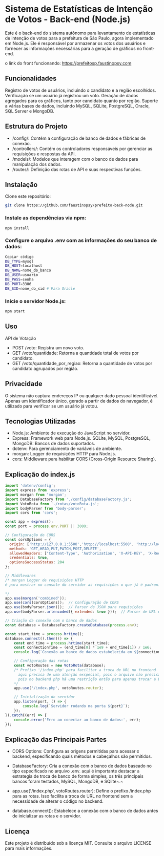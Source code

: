 # Sistema de Estatísticas de Intenção de Votos - Back-end (Node.js)
Este é o back-end do sistema autônomo para levantamento de estatísticas de intenção de votos para a prefeitura de São Paulo, agora implementado em Node.js. Ele é responsável por armazenar os votos dos usuários e fornecer as informações necessárias para a geração de gráficos no front-end.

o link do front funcionando:
https://prefeitosp.faustinopsy.com


## Funcionalidades
Registro de votos de usuários, incluindo o candidato e a região escolhidos.
Verificação se um usuário já registrou um voto.
Geração de dados agregados para os gráficos, tanto por candidato quanto por região.
Suporte a várias bases de dados, incluindo MySQL, SQLite, PostgreSQL, Oracle, SQL Server e MongoDB.
## Estrutura do Projeto
- /config/: Contém a configuração de banco de dados e fábricas de conexão.
- /controllers/: Contém os controladores responsáveis por gerenciar as requisições e respostas da API.
- /models/: Modelos que interagem com o banco de dados para manipulação dos dados.
- /routes/: Definição das rotas de API e suas respectivas funções.
## Instalação
Clone este repositório:

```bash
git clone https://github.com/faustinopsy/prefeito-back-node.git
```
### Instale as dependências via npm:

```bash
npm install
```

### Configure o arquivo .env com as informações do seu banco de dados:

```bash
Copiar código
DB_TYPE=mysql
DB_HOST=localhost
DB_NAME=nome_do_banco
DB_USER=usuario
DB_PASS=senha
DB_PORT=3306
DB_SID=nome_do_sid # Para Oracle

```
### Inicie o servidor Node.js:

```bash
npm start
```
## Uso
API de Votação
- POST /voto: Registra um novo voto.
- GET /voto/quantidade: Retorna a quantidade total de votos por candidato.
- GET /voto/quantidade_por_regiao: Retorna a quantidade de votos por candidato agrupados por região.

## Privacidade
O sistema não captura endereços IP ou qualquer dado pessoal identificável. Apenas um identificador único, gerado a partir de dados do navegador, é utilizado para verificar se um usuário já votou.

## Tecnologias Utilizadas
- Node.js: Ambiente de execução do JavaScript no servidor.
- Express: Framework web para Node.js.
SQLite, MySQL, PostgreSQL, MongoDB: Bancos de dados suportados.
- dotenv: Para gerenciamento de variáveis de ambiente.
- morgan: Logger de requisições HTTP para Node.js.
- cors: Middleware para habilitar CORS (Cross-Origin Resource Sharing).
## Explicação do index.js
````javascript
import 'dotenv/config'; 
import express from 'express';
import morgan from 'morgan';
import DatabaseFactory from './config/databaseFactory.js';
import VotoRota from './rotas/votoRota.js';
import bodyParser from 'body-parser';
import cors from 'cors';

const app = express();
const port = process.env.PORT || 3000;

// Configuração do CORS
const corsOptions = {
  origin: ['http://127.0.0.1:5500','http://localhost:5500', 'http://localhost:8088', 'http://127.0.0.1:8088'],
  methods: 'GET,HEAD,PUT,PATCH,POST,DELETE',
  allowedHeaders: ['Content-Type', 'Authorization', 'X-API-KEY', 'X-Requested-With', 'X-Custom-Header'],
  credentials: true,
  optionsSuccessStatus: 204
};

// Middlewares
/* morgan Logger de requisições HTTP
é para mostrar no console do servidor as requisições o que já é padronizado no PHP

*/
app.use(morgan('combined')); 
app.use(cors(corsOptions));  // Configuração de CORS
app.use(bodyParser.json());  // Parser de JSON para requisições
app.use(bodyParser.urlencoded({ extended: true }));  // Parser de URL encoded para requisições

// Criação da conexão com o banco de dados
const database = DatabaseFactory.createDatabase(process.env);

const start_time = process.hrtime();
database.connect().then(() => {
    const end_time = process.hrtime(start_time);
    const connectionTime = (end_time[0] * 1e9 + end_time[1]) / 1e6; 
    console.log(`Conexão ao banco de dados estabelecida em ${connectionTime}ms`);

    // Configuração das rotas
    const votoRoutes = new VotoRota(database);
    /* Prefixo '/index.php' para facilitar a troca de URL no frontend
      aqui precisa de uma atenção exspecial, pois o arquivo não precisa existir, é apenas o parametro na url
      pois no backend php há uma restrição então para apenas trocar a URL base no front pode trocar o backend trocando apenas uma linha sem outros ajustes
    */
    app.use('/index.php', votoRoutes.router); 

    // Inicialização do servidor
    app.listen(port, () => {
        console.log(`Servidor rodando na porta ${port}`);
    });
}).catch((err) => {
    console.error('Erro ao conectar ao banco de dados:', err);
});
````

## Explicação das Principais Partes
- CORS Options: Configura as origens permitidas para acessar o backend, especificando quais métodos e cabeçalhos são permitidos.

- DatabaseFactory: Cria a conexão com o banco de dados baseado no tipo especificado no arquivo .env. aqui é importante destacar a estrategia de troca de banco de forma simples, os três principais bancos foram testados, MySQL, MongoDB, e SQlite~.~

- app.use('/index.php', votoRoutes.router): Define o prefixo /index.php para as rotas. Isso facilita a troca de URL no frontend sem a necessidade de alterar o código no backend.

- database.connect(): Estabelece a conexão com o banco de dados antes de inicializar as rotas e o servidor.

## Licença
Este projeto é distribuído sob a licença MIT. Consulte o arquivo LICENSE para mais informações.